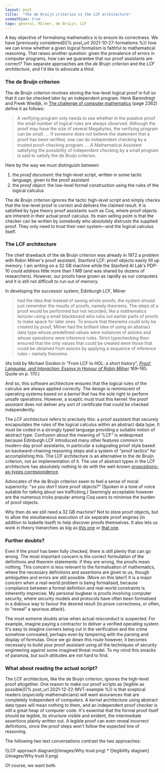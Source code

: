 ```yaml
---
layout: post
title:  "The de Bruijn criterion vs the LCF architecture"
usemathjax: true 
tags: general, Milner, de Bruijn, LCF
---
```


A key objective of formalising mathematics is to ensure its correctness. 
We have [previously considered]({% post_url 2021-10-27-formalisms %}) how we can know whether a given logical formalism is faithful to mathematical reasoning. That raises another question:
given the prevalence of errors in computer programs, how can we guarantee that our proof assistants are correct?
Two separate approaches are the *de Bruijn criterion* and the *LCF architecture*, and I'd like to advocate a third.

### The de Bruijn criterion

The de Bruijn criterion involves storing the low-level logical proof in full so that it can be checked later by an independent program. Henk Barendregt and Freek Wiedijk, in
[The challenge of computer mathematics](https://royalsocietypublishing.org/doi/abs/10.1098/rsta.2005.1650) (page 2362) define it as follows:

> A verifying program only needs to see whether in the putative proof the small number of logical rules are always observed. Although the proof may have the size of several Megabytes, the verifying program can be small. ... If someone does not believe the statement that a proof has been veriﬁed, one can do independent checking by a trusted proof-checking program. ... A Mathematical Assistant satisfying the possibility of independent checking by a small program is said to satisfy the de Bruijn criterion.

Here by the way we must distinguish between

1. the *proof document*: the high-level script, written in some tactic language, given to the proof assistant
2. the *proof object*: the low-level formal construction using the rules of the logical calculus

The de Bruijn criterion ignores the tactic high-level script and simply checks that the low-level proof is correct and delivers the claimed result. It is satisfied by type theory proof assistants such as Coq, where proof objects are inherent in their actual proof calculus. Its main selling point is that the checker can be written by somebody who absolutely distrusts the supplied proof. They only need to trust their own system—and the logical calculus itself.

### The LCF architecture

The chief drawback of the de Bruijn criterion was already in 1972 a problem with Robin Milner's proof assistant, Stanford LCF: proof objects easily fill up memory. I am writing on a 32 GB machine while the Stanford AI Lab's PDP-10 could address little more than 1 MB (and was shared by dozens of researchers). However, our proofs have grown as rapidly as our computers and it is still not difficult to run out of memory.

In developing the successor system, Edinburgh LCF, Milner

> had the idea that instead of saving whole proofs, the system should just remember the results of proofs, namely theorems. The steps of a proof would be performed but not recorded, like a mathematics lecturer using a small blackboard who rubs out earlier parts of proofs to make space for later ones. To ensure that theorems could only be created by proof, Milner had the brilliant idea of using an abstract data type whose predeﬁned values were instances of axioms and whose operations were inference rules. Strict typechecking then ensured that the only values that could be created were those that could be obtained from axioms by applying a sequence of inference rules – namely theorems. 

(As told by Michael Gordon in
"From LCF to HOL: a short history",
*[Proof, Language, and Interaction: Essays in Honour of Robin Milner](https://mitpress.mit.edu/books/proof-language-and-interaction)* 169–185.
Quote on p. 170.)

And so, this software architecture ensures that the logical rules of the calculus are always applied correctly. The design is reminiscent of operating systems based on a *kernel* that has the sole right to perform unsafe operations. However, a sceptic must trust this kernel: the proof assistant does not deliver any sort of certificate that could be checked independently.

The *LCF architecture* refers to precisely this: a proof assistant 
that securely encapsulates the rules of the logical calculus within an abstract data type. It must be coded in a strongly typed language providing a suitable notion of abstract type. Confusion about the meaning of "LCF" is widespread because Edinburgh LCF introduced many other features common to modern-day proof assistants, in particular a subgoaling proof style based on backward-chaining reasoning steps and a system of "proof tactics" for accomplishing this.  The LCF architecture is an alternative to the de Bruijn criterion, not an implementation of it. The use of abstract types in the LCF architecture has absolutely nothing to do with the well-known [propositions-as-types correspondence](https://dx.doi.org/10.1145/2699407). 

Advocates of the de Bruijn criterion seem to feel a sense of moral superiority: "so you *don't* store proof objects?" (Spoken in a tone of voice suitable for talking about sex trafficking.) Seemingly acceptable however are the numerous tricks popular among Coq users to minimise the burden of proof objects.

Why then do we still need a 32 GB machine? Not to store proof objects, but to allow the simultaneous execution of six separate proof engines (in addition to Isabelle itself) to help discover proofs themselves.
It also lets us work in theory hierarchies as big as [this one](https://www.isa-afp.org/browser_info/current/AFP/Affine_Arithmetic/session_graph.pdf) or [that one](https://www.isa-afp.org/browser_info/current/AFP/Hermite_Lindemann/session_graph.pdf).
 
### Further doubts?

Even if the proof has been fully checked, there is still plenty that can go wrong. The most important concern is the correct formulation of the definitions and theorem statements: if they are wrong, the proofs mean nothing. This concern is less relevant to the formalisation of mathematics, where the necessary definitions and assertions are given to us, though ambiguities and errors are still possible. (More on this later!) It is a major concern when a real-world problem is being formalised, because compliance between a formal definition and real-world constraints is inherently imprecise. My personal bugbear is proofs involving computer security, where security models and protocols have often been formalised in a dubious way to favour the desired result (to prove correctness, or often, to "reveal" a spurious attack).

The most extreme doubts arise when actual misconduct is suspected. For example, imagine paying a contractor to deliver a verified operating system. It's easy to imagine corners being cut in the verification and the crime somehow concealed, perhaps even by tampering with the parsing and display of formulas. Once we go down this route however, it becomes necessary to build your proof assistant using all the techniques of security engineering against some imagined threat model. To my mind this smacks of paranoia, but such attitudes are not hard to find.

### What about reading the actual script?

The LCF architecture, like the de Bruijn criterion, ignores the high-level proof altogether. One reason to make our proof scripts as [legible as possible]({% post_url 2021-12-22-MVT-example %}) is that sceptical readers (*especially* mathematicians) will want assurances that are completely independent of computers. A kernel architecture using abstract data types will mean nothing to them, and an independent proof checker is still a great heap of computer code. It's essential that the formal proof itself should be legible, its structure visible and evident, the intermediate assertions plainly written out. A legible proof can even reveal incorrect definitions, since the proof steps won't follow the expected line of reasoning. 

The following two text conversations contrast the two approaches:

![LCF approach diagram](/images/Why trust.png)
*
![legibility diagram](/images/Why trust II.png)

Of course, we want both.

